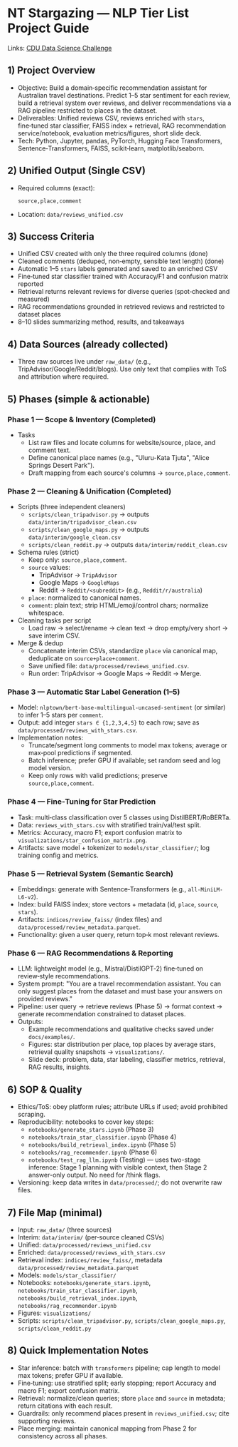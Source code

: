 # NT Stargazing — NLP Tier List Project Guide

Links: [CDU Data Science Challenge](https://itcodefair.cdu.edu.au/data-science-challenge)

## 1) Project Overview
- Objective: Build a domain‑specific recommendation assistant for Australian travel destinations. Predict 1–5 star sentiment for each review, build a retrieval system over reviews, and deliver recommendations via a RAG pipeline restricted to places in the dataset.
- Deliverables: Unified reviews CSV, reviews enriched with `stars`, fine‑tuned star classifier, FAISS index + retrieval, RAG recommendation service/notebook, evaluation metrics/figures, short slide deck.
- Tech: Python, Jupyter, pandas, PyTorch, Hugging Face Transformers, Sentence‑Transformers, FAISS, scikit‑learn, matplotlib/seaborn.

## 2) Unified Output (Single CSV)
- Required columns (exact):
  ```csv
  source,place,comment
  ```
- Location: `data/reviews_unified.csv`

## 3) Success Criteria
- Unified CSV created with only the three required columns (done)
- Cleaned comments (deduped, non‑empty, sensible text length) (done)
- Automatic 1–5 `stars` labels generated and saved to an enriched CSV
- Fine‑tuned star classifier trained with Accuracy/F1 and confusion matrix reported
- Retrieval returns relevant reviews for diverse queries (spot‑checked and measured)
- RAG recommendations grounded in retrieved reviews and restricted to dataset places
- 8–10 slides summarizing method, results, and takeaways

## 4) Data Sources (already collected)
- Three raw sources live under `raw_data/` (e.g., TripAdvisor/Google/Reddit/blogs). Use only text that complies with ToS and attribution where required.

## 5) Phases (simple & actionable)

### Phase 1 — Scope & Inventory (Completed)
- Tasks
  - List raw files and locate columns for website/source, place, and comment text.
  - Define canonical place names (e.g., "Uluru-Kata Tjuta", "Alice Springs Desert Park").
  - Draft mapping from each source's columns → `source,place,comment`.

### Phase 2 — Cleaning & Unification (Completed)
- Scripts (three independent cleaners)
  - `scripts/clean_tripadvisor.py` → outputs `data/interim/tripadvisor_clean.csv`
  - `scripts/clean_google_maps.py` → outputs `data/interim/google_clean.csv`
  - `scripts/clean_reddit.py` → outputs `data/interim/reddit_clean.csv`
- Schema rules (strict)
  - Keep only: `source,place,comment`.
  - `source` values:
    - TripAdvisor → `TripAdvisor`
    - Google Maps → `GoogleMaps`
    - Reddit → `Reddit/<subreddit>` (e.g., `Reddit/r/australia`)
  - `place`: normalized to canonical names.
  - `comment`: plain text; strip HTML/emoji/control chars; normalize whitespace.
- Cleaning tasks per script
  - Load raw → select/rename → clean text → drop empty/very short → save interim CSV.
- Merge & dedup
  - Concatenate interim CSVs, standardize `place` via canonical map, deduplicate on `source+place+comment`.
  - Save unified file: `data/processed/reviews_unified.csv`.
  - Run order: TripAdvisor → Google Maps → Reddit → Merge.

### Phase 3 — Automatic Star Label Generation (1–5)
- Model: `nlptown/bert-base-multilingual-uncased-sentiment` (or similar) to infer 1–5 stars per `comment`.
- Output: add integer `stars ∈ {1,2,3,4,5}` to each row; save as `data/processed/reviews_with_stars.csv`.
- Implementation notes:
  - Truncate/segment long comments to model max tokens; average or max‑pool predictions if segmented.
  - Batch inference; prefer GPU if available; set random seed and log model version.
  - Keep only rows with valid predictions; preserve `source,place,comment`.

### Phase 4 — Fine‑Tuning for Star Prediction
- Task: multi‑class classification over 5 classes using DistilBERT/RoBERTa.
- Data: `reviews_with_stars.csv` with stratified train/val/test split.
- Metrics: Accuracy, macro F1; export confusion matrix to `visualizations/star_confusion_matrix.png`.
- Artifacts: save model + tokenizer to `models/star_classifier/`; log training config and metrics.

### Phase 5 — Retrieval System (Semantic Search)
- Embeddings: generate with Sentence‑Transformers (e.g., `all-MiniLM-L6-v2`).
- Index: build FAISS index; store vectors + metadata (id, `place`, `source`, `stars`).
- Artifacts: `indices/review_faiss/` (index files) and `data/processed/review_metadata.parquet`.
- Functionality: given a user query, return top‑k most relevant reviews.

### Phase 6 — RAG Recommendations & Reporting
- LLM: lightweight model (e.g., Mistral/DistilGPT‑2) fine‑tuned on review‑style recommendations.
- System prompt: "You are a travel recommendation assistant. You can only suggest places from the dataset and must base your answers on provided reviews."
- Pipeline: user query → retrieve reviews (Phase 5) → format context → generate recommendation constrained to dataset places.
- Outputs:
  - Example recommendations and qualitative checks saved under `docs/examples/`.
  - Figures: star distribution per place, top places by average stars, retrieval quality snapshots → `visualizations/`.
  - Slide deck: problem, data, star labeling, classifier metrics, retrieval, RAG results, insights.

## 6) SOP & Quality
- Ethics/ToS: obey platform rules; attribute URLs if used; avoid prohibited scraping.
- Reproducibility: notebooks to cover key steps:
  - `notebooks/generate_stars.ipynb` (Phase 3)
  - `notebooks/train_star_classifier.ipynb` (Phase 4)
  - `notebooks/build_retrieval_index.ipynb` (Phase 5)
  - `notebooks/rag_recommender.ipynb` (Phase 6)
  - `notebooks/test_rag_llm.ipynb` (Testing) — uses two-stage inference: Stage 1 planning with visible context, then Stage 2 answer-only output. No need for /think flags.
- Versioning: keep data writes in `data/processed/`; do not overwrite raw files.

## 7) File Map (minimal)
- Input: `raw_data/` (three sources)
- Interim: `data/interim/` (per‑source cleaned CSVs)
- Unified: `data/processed/reviews_unified.csv`
- Enriched: `data/processed/reviews_with_stars.csv`
- Retrieval index: `indices/review_faiss/`, metadata `data/processed/review_metadata.parquet`
- Models: `models/star_classifier/`
- Notebooks: `notebooks/generate_stars.ipynb`, `notebooks/train_star_classifier.ipynb`, `notebooks/build_retrieval_index.ipynb`, `notebooks/rag_recommender.ipynb`
- Figures: `visualizations/`
- Scripts: `scripts/clean_tripadvisor.py`, `scripts/clean_google_maps.py`, `scripts/clean_reddit.py`

## 8) Quick Implementation Notes
- Star inference: batch with `transformers` pipeline; cap length to model max tokens; prefer GPU if available.
- Fine‑tuning: use stratified split; early stopping; report Accuracy and macro F1; export confusion matrix.
- Retrieval: normalize/clean queries; store `place` and `source` in metadata; return citations with each result.
- Guardrails: only recommend places present in `reviews_unified.csv`; cite supporting reviews.
- Place merging: maintain canonical mapping from Phase 2 for consistency across all phases.
